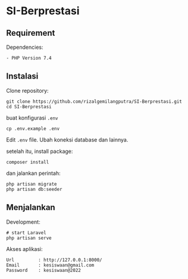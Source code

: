 # SI-Berprestasi

## Requirement
Dependencies:
```
- PHP Version 7.4
```

## Instalasi
Clone repository:
```
git clone https://github.com/rizalgemilangputra/SI-Berprestasi.git
cd SI-Berprestasi
```

buat konfigurasi `.env`
```
cp .env.example .env
```
Edit `.env` file. Ubah koneksi database dan lainnya.

setelah itu, install package:
```
composer install
```

dan jalankan perintah:
```
php artisan migrate
php artisan db:seeder
```

## Menjalankan
Development:
```
# start Laravel
php artisan serve
```
Akses aplikasi:
```
Url         : http://127.0.0.1:8000/
Email       : kesiswaan@gmail.com
Password    : kesiswaan@2022
```
